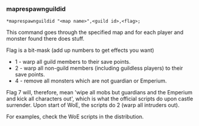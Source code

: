 ### maprespawnguildid
```
*maprespawnguildid "<map name>",<guild id>,<flag>;
```

This command goes through the specified map and for each player and monster
found there does stuff.

Flag is a bit-mask (add up numbers to get effects you want)
* 1 - warp all guild members to their save points.
* 2 - warp all non-guild members (including guildless players) to their save points.
* 4 - remove all monsters which are not guardian or Emperium.

Flag 7 will, therefore, mean 'wipe all mobs but guardians and the Emperium and
kick all characters out', which is what the official scripts do upon castle
surrender. Upon start of WoE, the scripts do 2 (warp all intruders out).

For examples, check the WoE scripts in the distribution.
